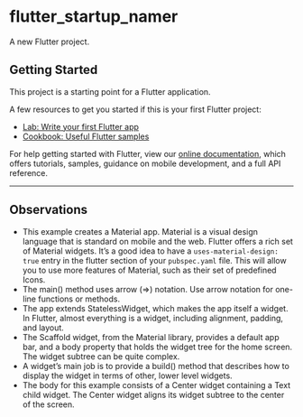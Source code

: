 # flutter_startup_namer

A new Flutter project.

## Getting Started

This project is a starting point for a Flutter application.

A few resources to get you started if this is your first Flutter project:

- [Lab: Write your first Flutter app](https://flutter.dev/docs/get-started/codelab)
- [Cookbook: Useful Flutter samples](https://flutter.dev/docs/cookbook)

For help getting started with Flutter, view our
[online documentation](https://flutter.dev/docs), which offers tutorials,
samples, guidance on mobile development, and a full API reference.

---

## Observations

- This example creates a Material app. Material is a visual design language that is standard on mobile and the web. Flutter offers a rich set of Material widgets. It’s a good idea to have a `uses-material-design: true` entry in the flutter section of your `pubspec.yaml` file. This will allow you to use more features of Material, such as their set of predefined Icons.
- The main() method uses arrow (=>) notation. Use arrow notation for one-line functions or methods.
- The app extends StatelessWidget, which makes the app itself a widget. In Flutter, almost everything is a widget, including alignment, padding, and layout.
- The Scaffold widget, from the Material library, provides a default app bar, and a body property that holds the widget tree for the home screen. The widget subtree can be quite complex.
- A widget’s main job is to provide a build() method that describes how to display the widget in terms of other, lower level widgets.
- The body for this example consists of a Center widget containing a Text child widget. The Center widget aligns its widget subtree to the center of the screen.